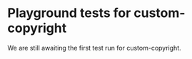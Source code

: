 # Playground tests for custom-copyright
We are still awaiting the first test run for custom-copyright.
